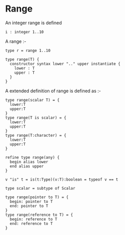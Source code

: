 # Range

An integer range is defined

```
i : integer 1..10
```

A range :-

```
type r = range 1..10
```

```
type range(T) {
  constructor syntax lower ".." upper instantiate {
    lower : T
    upper : T
  }
}
```
A extended definition of range is defined as :-

```
type range(scalar T) = {
  lower:T
  upper:T
}
type range(T is scalar) = {
  lower:T
  upper:T
}
type range(T:character) = {
  lower:T
  upper:T
}

refine type range(any) {
  begin alias lower
  end alias upper
}
```

```
v "is" t = is(t:Type)(v:T):boolean = typeof v == t
```
```
type scalar = subtype of Scalar
```


```
type range(pointer to T) = {
  begin: pointer to T
  end: pointer to T
}
type range(reference to T) = {
  begin: reference to T
  end: reference to T
}
```
